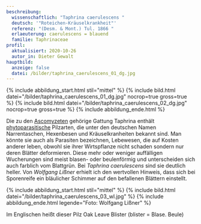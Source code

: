 ```yaml
---
beschreibung:
  wissenschaftlich: "Taphrina caerulescens "
  deutsch: '"Roteichen-Kräuselkrankheit"'
  referenz: "(Desm. & Mont.) Tul. 1866 "
  erlaeuterung: caerulescens = blauend
  familie: Taphrinaceae
profil:
  aktualisiert: 2020-10-26
  autor_in: Dieter Gewalt
hauptbild:
  anzeige: false
  datei: /bilder/taphrina_caerulescens_01_dg.jpg
---
```

{% include abbildung_start.html stil="mittel" %}
{% include bild.html datei="/bilder/taphrina_caerulescens_01_dg.jpg" nocrop=true gross=true %}
{% include bild.html datei="/bilder/taphrina_caerulescens_02_dg.jpg" nocrop=true gross=true %}
{% include abbildung_ende.html %}

Die zu den [Ascomyzeten](Ascomyzeten "Glossar") gehörige Gattung Taphrina enthält [phytoparasitische](Phytoparasiten "Glossar") Pilzarten, die unter den deutschen Namen Narrentaschen, Hexenbesen und Kräuselkranheiten bekannt sind. Man könnte sie auch als Parasiten bezeichnen, Lebewesen, die auf Kosten anderer leben, obwohl sie ihrer Wirtspflanze nicht schaden sondern nur deren Blätter deformieren. Diese mehr oder weniger auffälligen Wucherungen sind meist blasen- oder beulenförmig und unterscheiden sich auch farblich vom Blattgrün. Bei *Taphrina caerulescens* sind sie deutlich heller. Von *Wolfgang Lißner* erhielt ich den wertvollen Hinweis, dass sich bei Sporenreife ein bläulicher Schimmer auf den befallenen Blättern einstellt.

{% include abbildung_start.html stil="mittel" %}
{% include bild.html datei="/bilder/taphrina_caerulescens_03_wl.jpg" %}
{% include abbildung_ende.html legende="Foto: Wolfgang Lißner" %}

Im Englischen heißt dieser Pilz Oak Leave Blister  (blister = Blase. Beule)